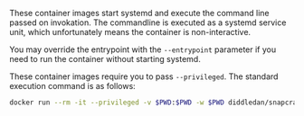 These container images start systemd and execute the command line passed on invokation. The commandline is executed as a systemd service unit, which unfortunately means the container is non-interactive.

You may override the entrypoint with the `--entrypoint` parameter if you need to run the container without starting systemd.

These container images require you to pass `--privileged`. The standard execution command is as follows:

```bash
docker run --rm -it --privileged -v $PWD:$PWD -w $PWD diddledan/snapcraft:core18
```